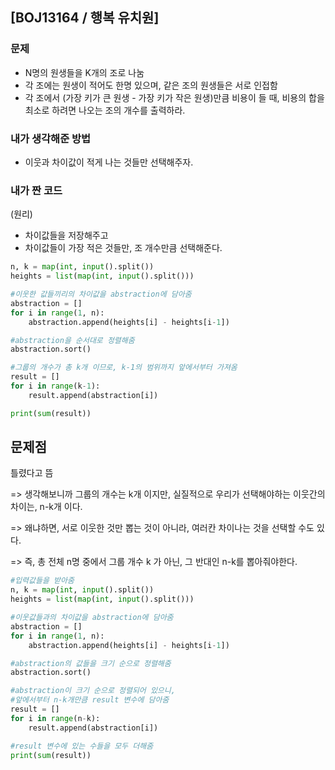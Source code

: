 ## [BOJ13164 / 행복 유치원]

### 문제

- N명의 원생들을 K개의 조로 나눔
- 각 조에는 원생이 적어도 한명 있으며, 같은 조의 원생들은 서로 인접함
- 각 조에서 (가장 키가 큰 원생 - 가장 키가 작은 원생)만큼 비용이 들 때, 비용의 합을 최소로 하려면 나오는 조의 개수를 출력하라.



### 내가 생각해준 방법

- 이웃과 차이값이 적게 나는 것들만 선택해주자.




### 내가 짠 코드

(원리)

- 차이값들을 저장해주고
- 차이값들이 가장 적은 것들만, 조 개수만큼 선택해준다.

```python
n, k = map(int, input().split())
heights = list(map(int, input().split()))

#이웃한 값들끼리의 차이값을 abstraction에 담아줌
abstraction = []
for i in range(1, n):
    abstraction.append(heights[i] - heights[i-1])

#abstraction을 순서대로 정렬해줌
abstraction.sort()

#그룹의 개수가 총 k개 이므로, k-1의 범위까지 앞에서부터 가져옴
result = []
for i in range(k-1):
    result.append(abstraction[i])

print(sum(result))
```



## 문제점

틀렸다고 뜸

=> 생각해보니까 그룹의 개수는 k개 이지만, 실질적으로 우리가 선택해야하는 이웃간의 차이는, n-k개 이다. 

=> 왜냐하면, 서로 이웃한 것만 뽑는 것이 아니라, 여러칸 차이나는 것을 선택할 수도 있다.

=> 즉, 총 전체 n명 중에서 그룹 개수 k 가 아닌, 그 반대인 n-k를 뽑아줘야한다.

```python
#입력값들을 받아줌
n, k = map(int, input().split())
heights = list(map(int, input().split()))

#이웃값들과의 차이값을 abstraction에 담아줌
abstraction = []
for i in range(1, n):
    abstraction.append(heights[i] - heights[i-1])

#abstraction의 값들을 크기 순으로 정렬해줌
abstraction.sort()

#abstraction이 크기 순으로 정렬되어 있으니,
#앞에서부터 n-k개만큼 result 변수에 담아줌
result = []
for i in range(n-k):
    result.append(abstraction[i])

#result 변수에 있는 수들을 모두 더해줌
print(sum(result))
```

